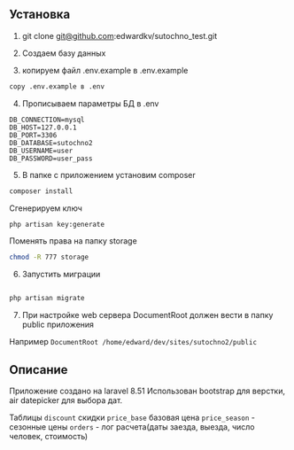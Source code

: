 ## Установка

1. git clone git@github.com:edwardkv/sutochno_test.git

2. Создаем базу данных

3. копируем файл .env.example в .env.example
```sh 
copy .env.example в .env
```
4. Прописываем параметры БД в .env
```
DB_CONNECTION=mysql
DB_HOST=127.0.0.1
DB_PORT=3306
DB_DATABASE=sutochno2
DB_USERNAME=user
DB_PASSWORD=user_pass
```

5. В папке с приложением установим composer
```sh
composer install
```

Сгенерируем ключ
```sh
php artisan key:generate
```


Поменять права на папку storage
```sh
chmod -R 777 storage
```

6. Запустить миграции
```sh

php artisan migrate
```

7. При настройке web сервера DocumentRoot должен вести в папку public приложения

Например
```DocumentRoot /home/edward/dev/sites/sutochno2/public```


## Описание

Приложение создано на laravel 8.51
Использован bootstrap для верстки, air datepicker для выбора дат.

Таблицы 
```discount``` скидки 
```price_base``` базовая цена 
```price_season``` - сезонные цены
```orders``` - лог расчета(даты заезда, выезда, число человек, стоимость)

